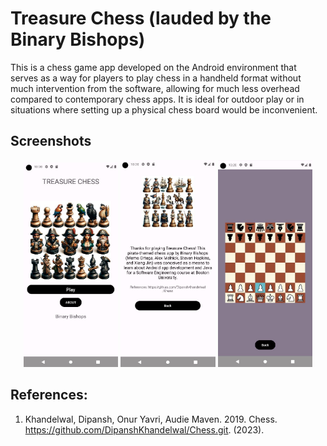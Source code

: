 # Treasure Chess (lauded by the Binary Bishops)

This is a chess game app developed on the Android environment that serves as a way for players to play chess in a handheld format without much intervention from the software, allowing for much less overhead compared to contemporary chess apps. 
It is ideal for outdoor play or in situations where setting up a physical chess board would be inconvenient.


## Screenshots

<p align="center">
    <img src="./Screenshots/TreasureChess_Homescreen.JPG" width="30%">
    <img src="./Screenshots/TreasureChess_AboutScreen.JPG" width="30%"> 
    <img src="./Screenshots/TreasureChess_BoardScreen.JPG" width="30%">
</p>


## References:
1. Khandelwal, Dipansh, Onur Yavri, Audie Maven. 2019. Chess. https://github.com/DipanshKhandelwal/Chess.git. (2023).